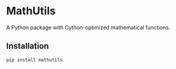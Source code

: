 # MathUtils

A Python package with Cython-optimized mathematical functions.

## Installation

```bash
pip install mathutils

